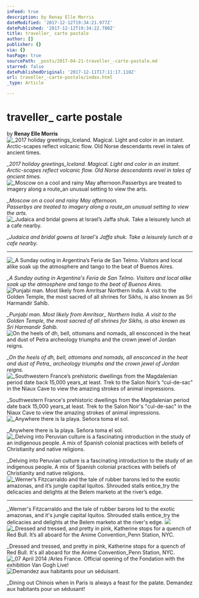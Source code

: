 ```yaml
---
inFeed: true
description: by Renay Elle Morris
dateModified: '2017-12-12T19:34:21.977Z'
datePublished: '2017-12-12T19:34:22.780Z'
title: traveller_ carte postale
author: []
publisher: {}
via: {}
hasPage: true
sourcePath: _posts/2017-04-21-traveller_-carte-postale.md
starred: false
datePublishedOriginal: '2017-12-11T17:11:17.110Z'
url: traveller_-carte-postale/index.html
_type: Article

---
```

# traveller\_ carte postale

by **Renay Elle Morris**
![_2017 holiday greetings_Iceland. Magical. Light and color in an instant. Arctic-scapes reflect volcanic flow. Old Norse descendants revel in tales of ancient times.](https://the-grid-user-content.s3-us-west-2.amazonaws.com/a82db616-257e-403e-ac6e-096f0962355d.png)

_\_2017 holiday greetings\_Iceland. Magical. Light and color in an instant. Arctic-scapes reflect volcanic flow. Old Norse descendants revel in tales of ancient times._
![_Moscow on a cool and rainy May afternoon.Passerbys are treated to imagery along a route_an unusual setting to view the arts.](https://the-grid-user-content.s3-us-west-2.amazonaws.com/43ddf100-2522-4e04-b310-4a14599db682.gif)

_\_Moscow on a cool and rainy May afternoon._  
_Passerbys are treated to imagery along a route\_an unusual setting to view the arts._
![_Judaica and bridal gowns at Israel’s Jaffa shuk. Take a leisurely lunch at a cafe nearby.](https://the-grid-user-content.s3-us-west-2.amazonaws.com/162c0510-9c1b-4c3c-80e3-e513e47d8e7c.gif)

_\_Judaica and bridal gowns at Israel's Jaffa shuk. Take a leisurely lunch at a cafe nearby._

---

![_A Sunday outing in Argentina’s Feria de San Telmo. Visitors and local alike soak up the atmosphere and tango to the beat of Buenos Aires.](https://the-grid-user-content.s3-us-west-2.amazonaws.com/5a668e57-a635-40b9-9857-0b52211db904.png)

_\_A Sunday outing in Argentina's Feria de San Telmo. Visitors and local alike soak up the atmosphere and tango to the beat of Buenos Aires._
![_Punjabi man. Most likely from Amritsar_ Northern India. A visit to the Golden Temple, the most sacred of all shrines for Sikhs, is also known as Sri Harmandir Sahib.](https://the-grid-user-content.s3-us-west-2.amazonaws.com/924f1708-f5a6-4e97-b3ec-615abf4524e9.png)

_\_Punjabi man. Most likely from Amritsar\_ Northern India. A visit to the Golden Temple, the most sacred of all shrines for Sikhs, is also known as Sri Harmandir Sahib._
![_On the heels of dh, bell, ottomans and nomads, all ensconced in the heat and dust of Petra_ archeology triumphs and the crown jewel of Jordan reigns.](https://the-grid-user-content.s3-us-west-2.amazonaws.com/1d95bb7e-70ec-4024-8070-5856838587d0.gif)

_\_On the heels of dh, bell, ottomans and nomads, all ensconced in the heat and dust of Petra\_ archeology triumphs and the crown jewel of Jordan reigns._
![_Southwestern France’s prehistoric dwellings from the Magdalenian period date back 15,000 years_at least. Trek to the Salon Noir’s “cul-de-sac” in the Niaux Cave to view the amazing strokes of animal impressions.](https://the-grid-user-content.s3-us-west-2.amazonaws.com/04bbc838-34b3-41c9-a49f-23d846f6939d.png)

\_Southwestern France's prehistoric dwellings from the Magdalenian period date back 15,000 years\_at least. Trek to the Salon Noir's "cul-de-sac" in the Niaux Cave to view the amazing strokes of animal impressions.
![  _Anywhere there is la playa. Señora toma el sol.](https://the-grid-user-content.s3-us-west-2.amazonaws.com/a2d8a574-3f90-47c8-ada2-f5aa437d272b.png)

\_Anywhere there is la playa. Señora toma el sol.
![_Delving into Peruvian culture is a fascinating introduction in the study of an indigenous people. A mix of Spanish colonial practices with beliefs of Christianity and native religions.
](https://the-grid-user-content.s3-us-west-2.amazonaws.com/0c4aee6b-813c-4f69-9b88-30c60cbb067e.png)

\_Delving into Peruvian culture is a fascinating introduction to the study of an indigenous people. A mix of Spanish colonial practices with beliefs of Christianity and native religions.
![_Werner’s Fitzcarraldo and the tale of rubber barons led to the exotic amazonas, and it’s jungle capital Iquitos. Shrouded stalls entice_try the delicacies and delights at the Belem marketo at the river’s edge.
](https://the-grid-user-content.s3-us-west-2.amazonaws.com/d853b5e9-431d-44ee-9a30-7d93e9eeb258.png)

---

\_Werner's Fitzcarraldo and the tale of rubber barons led to the exotic amazonas, and it's jungle capital Iquitos. Shrouded stalls entice\_try the delicacies and delights at the Belem marketo at the river's edge.
![](https://the-grid-user-content.s3-us-west-2.amazonaws.com/9a84f190-5553-4b38-9a06-e36bca45e090.png)
![_Dressed and tressed, and pretty in pink, Katherine stops for a quench of Red Bull. 
It’s all aboard for the Anime Convention_Penn Station, NYC. ](https://the-grid-user-content.s3-us-west-2.amazonaws.com/b79dcd5a-962f-4957-b222-ea4b451a2683.png)

\_Dressed and tressed, and pretty in pink, Katherine stops for a quench of Red Bull. It's all aboard for the Anime Convention\_Penn Station, NYC.
![_07 April 2014 /Arles France. Official opening of the Fondation with the exhibition Van Gogh Live!](https://the-grid-user-content.s3-us-west-2.amazonaws.com/56cf9f60-6a7c-4550-a325-18624166445a.png)
![Demandez aux habitants pour un séduisant.](https://the-grid-user-content.s3-us-west-2.amazonaws.com/919cfc3f-194d-4f77-83ed-7a0b99f0060e.png)

\_Dining out Chinois when in Paris is always a feast for the palate. Demandez aux habitants pour un sédusant!